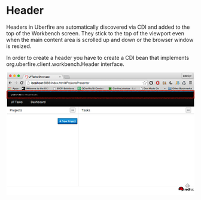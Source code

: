 # Header
Headers in Uberfire are automatically discovered via CDI and added to the top of the Workbench screen. They stick
to the top of the viewport even when the main content area is scrolled up and down or the browser window is resized.

In order to create a header you have to create a CDI bean that implements org.uberfire.client.workbench.Header interface.

![header](header.png)
